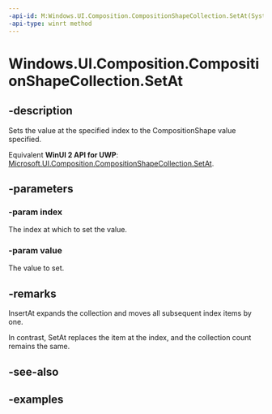 ```yaml
---
-api-id: M:Windows.UI.Composition.CompositionShapeCollection.SetAt(System.UInt32,Windows.UI.Composition.CompositionShape)
-api-type: winrt method
---
```


<!-- Method syntax.
public void CompositionShapeCollection.SetAt(UInt32 index, CompositionShape value)
-->

# Windows.UI.Composition.CompositionShapeCollection.SetAt

## -description

Sets the value at the specified index to the CompositionShape value specified.

Equivalent **WinUI 2 API for UWP**: [Microsoft.UI.Composition.CompositionShapeCollection.SetAt](/windows/winui/api/microsoft.ui.composition.compositionshapecollection.setat).

## -parameters
### -param index

The index at which to set the value.

### -param value

The value to set.

## -remarks

InsertAt expands the collection and moves all subsequent index items by one.

In contrast, SetAt replaces the item at the index, and the collection count remains the same.

## -see-also

## -examples

